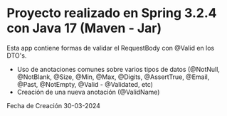 # Proyecto realizado en Spring 3.2.4 con Java 17 (Maven - Jar)

Esta app contiene formas de validar el RequestBody con @Valid en los DTO's.
- Uso de anotaciones comunes sobre varios tipos de datos (@NotNull, @NotBlank, @Size, @Min, @Max, @Digits, @AssertTrue, @Email, @Past, @NotEmpty, @Valid - @Validated, etc)
- Creación de una nueva anotación (@ValidName)
  
Fecha de Creación 30-03-2024
